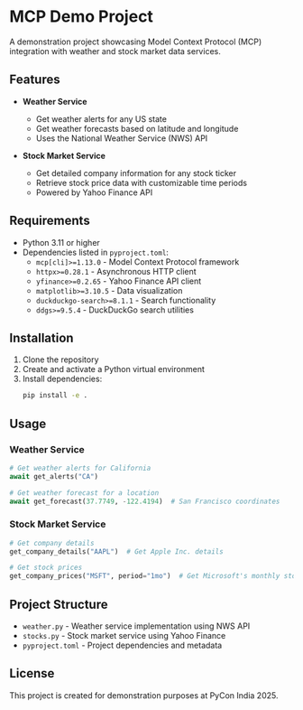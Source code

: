 # MCP Demo Project

A demonstration project showcasing Model Context Protocol (MCP) integration with weather and stock market data services.

## Features

- **Weather Service**
  - Get weather alerts for any US state
  - Get weather forecasts based on latitude and longitude
  - Uses the National Weather Service (NWS) API

- **Stock Market Service**
  - Get detailed company information for any stock ticker
  - Retrieve stock price data with customizable time periods
  - Powered by Yahoo Finance API

## Requirements

- Python 3.11 or higher
- Dependencies listed in `pyproject.toml`:
  - `mcp[cli]>=1.13.0` - Model Context Protocol framework
  - `httpx>=0.28.1` - Asynchronous HTTP client
  - `yfinance>=0.2.65` - Yahoo Finance API client
  - `matplotlib>=3.10.5` - Data visualization
  - `duckduckgo-search>=8.1.1` - Search functionality
  - `ddgs>=9.5.4` - DuckDuckGo search utilities

## Installation

1. Clone the repository
2. Create and activate a Python virtual environment
3. Install dependencies:
   ```bash
   pip install -e .
   ```

## Usage

### Weather Service

```python
# Get weather alerts for California
await get_alerts("CA")

# Get weather forecast for a location
await get_forecast(37.7749, -122.4194)  # San Francisco coordinates
```

### Stock Market Service

```python
# Get company details
get_company_details("AAPL")  # Get Apple Inc. details

# Get stock prices
get_company_prices("MSFT", period="1mo")  # Get Microsoft's monthly stock prices
```

## Project Structure

- `weather.py` - Weather service implementation using NWS API
- `stocks.py` - Stock market service using Yahoo Finance
- `pyproject.toml` - Project dependencies and metadata

## License

This project is created for demonstration purposes at PyCon India 2025.
